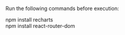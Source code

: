 Run the following commands before execution:

npm install recharts    
npm install react-router-dom
